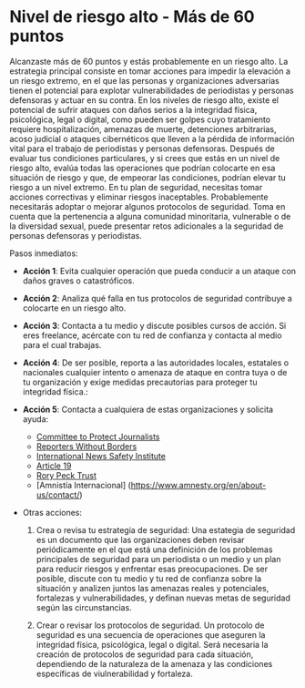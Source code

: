 # Nivel de riesgo alto - Más de 60 puntos

Alcanzaste más de 60 puntos y estás probablemente en un riesgo alto.
La estrategia principal consiste en tomar acciones para impedir la elevación a un riesgo extremo, en el que las personas y organizaciones adversarias tienen el potencial para explotar vulnerabilidades de periodistas y personas defensoras y actuar en su contra.
En los niveles de riesgo alto, existe el potencial de sufrir ataques con daños serios a la integridad física, psicológica, legal o digital, como pueden ser golpes cuyo tratamiento requiere hospitalización, amenazas de muerte, detenciones arbitrarias, acoso judicial o ataques cibernéticos que lleven a la pérdida de información vital para el trabajo de periodistas y personas defensoras. 
Después de evaluar tus condiciones particulares, y si crees que estás en un nivel de riesgo alto, evalúa todas las operaciones que podrían colocarte en esa situación de riesgo y que, de empeorar las condiciones, podrían elevar tu riesgo a un nivel extremo. 
En tu plan de seguridad, necesitas tomar acciones correctivas y eliminar riesgos inaceptables. 
Probablemente necesitarás adoptar o mejorar algunos protocolos de seguridad.
Toma en cuenta que la pertenencia a alguna comunidad minoritaria, vulnerable o de la diversidad sexual, puede presentar retos adicionales a la seguridad de personas defensoras y periodistas.

Pasos inmediatos:

- **Acción 1**: Evita cualquier operación que pueda conducir a un ataque con daños graves o catastróficos.

- **Acción 2**: Analiza qué falla en tus protocolos de seguridad contribuye a colocarte en un riesgo alto.

- **Acción 3**: Contacta a tu medio y discute posibles cursos de acción. Si eres freelance, acércate con tu red de confianza y contacta al medio para el cual trabajas.

- **Acción 4**: De ser posible, reporta a las autoridades locales, estatales o nacionales cualquier intento o amenaza de ataque en contra tuya o de tu organización y exige medidas precautorias para proteger tu integridad física.:

- **Acción 5**: Contacta a cualquiera de estas organizaciones y solicita ayuda:
  - [Committee to Protect Journalists](https://www.cpj.org/campaigns/assistance/how-to-get-help.php)
  - [Reporters Without Borders](http://en.rsf.org/a-hotline-for-journalists-in-17-04-2007,21749.html) 
  - [International News Safety Institute](http://www.newssafety.org/contact/) 
  - [Article 19](http://www.article19.org/pages/en/contact-us.html)
  - [Rory Peck Trust](https://rorypecktrust.org/Contact)
  - [Amnistía Internacional] (https://www.amnesty.org/en/about-us/contact/)



- Otras acciones:
  
  1. Crea o revisa tu estrategia de seguridad: Una estategia de seguridad es un documento que las organizaciones deben revisar periódicamente en el que está una definición de los problemas principales de seguridad para un periodista o un medio y un plan para reducir riesgos y enfrentar esas preocupaciones. De ser posible, discute con tu medio y tu red de confianza sobre la situación y analizen juntos las amenazas reales y potenciales, fortalezas y vulnerabilidades, y definan nuevas metas de seguridad según las circunstancias.

  2. Crear o revisar los protocolos de seguridad. Un protocolo de seguridad es una secuencia de operaciones que aseguren la integridad física, psicológica, legal o digital. Será necesaria la creación de protocolos de seguridad para cada situación, dependiendo de la naturaleza de la amenaza y las condiciones específicas de viulnerabilidad y fortaleza.
